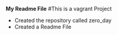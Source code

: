 **My Readme File**
#This is a vagrant Project
* Created the repository called zero_day
* Created a Readme File


